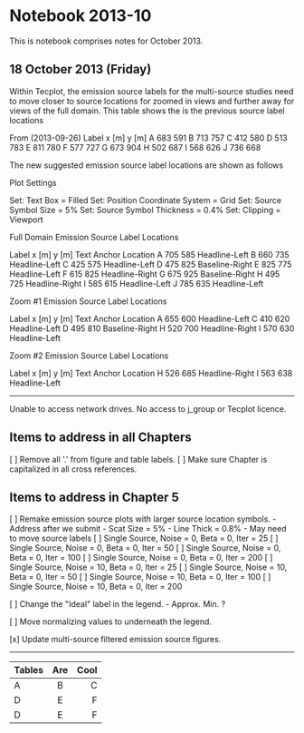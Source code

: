 # Notebook 2013-10

This is notebook comprises notes for October 2013.

## 18 October 2013 (Friday)

Within Tecplot, the emission source labels for the multi-source studies need to move closer to source locations for zoomed in views and further away for views of the full domain.  This table shows the is the previous source label locations

From (2013-09-26)
Label   x [m]   y [m]
A       683     591
B       713     757
C       412     580
D       513     783
E       811     780
F       577     727
G       673     904
H       502     687
I       568     626
J       736     668

The new suggested emission source label locations are shown as follows

Plot Settings

Set: Text Box = Filled
Set: Position Coordinate System = Grid
Set: Source Symbol Size = 5%
Set: Source Symbol Thickness = 0.4%
Set: Clipping = Viewport


Full Domain Emission Source Label Locations

Label   x [m]   y [m]  Text Anchor Location
A       705     585       Headline-Left
B       660     735       Headline-Left
C       425     575       Headline-Left
D       475     825       Baseline-Right
E       825     775       Headline-Left
F       615     825       Headline-Right
G       675     925       Baseline-Right
H       495     725       Headline-Right
I       585     615       Headline-Left
J       785     635       Headline-Left


Zoom #1 Emission Source Label Locations

Label   x [m]   y [m]  Text Anchor Location
A       655     600       Headline-Left
C       410     620       Headline-Left
D       495     810       Baseline-Right
H       520     700       Headline-Right
I       570     630       Headline-Left


Zoom #2 Emission Source Label Locations

Label   x [m]   y [m]  Text Anchor Location
H       526     685       Headline-Right
I       563     638       Headline-Left

-------------------------------------------------------------------------------

Unable to access network drives.  No access to j_group or Tecplot licence.


Items to address in all Chapters
--------------------------------

  [ ] Remove all '.' from figure and table labels.
  [ ] Make sure Chapter is capitalized in all cross references.


Items to address in Chapter 5
-----------------------------

  [ ] Remake emission source plots with larger source location symbols.
      - Address after we submit
      - Scat Size = 5%
      - Line Thick = 0.8%
      - May need to move source labels
      [ ] Single Source, Noise = 0, Beta = 0, Iter = 25
      [ ] Single Source, Noise = 0, Beta = 0, Iter = 50
      [ ] Single Source, Noise = 0, Beta = 0, Iter = 100
      [ ] Single Source, Noise = 0, Beta = 0, Iter = 200
      [ ] Single Source, Noise = 10, Beta = 0, Iter = 25
      [ ] Single Source, Noise = 10, Beta = 0, Iter = 50
      [ ] Single Source, Noise = 10, Beta = 0, Iter = 100
      [ ] Single Source, Noise = 10, Beta = 0, Iter = 200

  [ ] Change the "Ideal" label in the legend.
      - Approx. Min. ?

  [ ] Move normalizing values to underneath the legend.

  [x] Update multi-source filtered emission source figures.

---

| Tables | Are | Cool |
|--------|:---:|-----:|
| A      | B   | C    |
| D      | E   | F    |
| D      | E   | F    |

